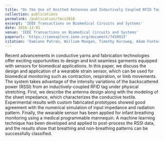 ```yaml
---
title: "On the Use of Knitted Antennas and Inductively Coupled RFID Tags for Wearable Applications"
collection: publications
permalink: /publication/tbcs2016
excerpt: 'IEEE Transactions on Biomedical Circuits and Systems'
date: 2016-12-01
venue: 'IEEE Transactions on Biomedical Circuits and Systems'
paperurl: 'https://ieeexplore.ieee.org/document/7458913'
citation: 'Damiano Patron, William Mongan, Timothy Kurzweg, Adam Fontecchio, Genevieve Dion, Endla Anday, and Kapil R. Dandekar. On the Use of Knitted Antennas and Inductively Coupled RFID Tags for Wearable Applications. IEEE Transactions on Biomedical Circuits and Systems, January 2016.'
---
```


Recent advancements in conductive yarns and fabrication technologies offer exciting opportunities to design and knit seamless garments equipped with sensors for biomedical applications. In this paper, we discuss the design and application of a wearable strain sensor, which can be used for biomedical monitoring such as contraction, respiration, or limb movements. The system takes advantage of the intensity variations of the backscattered power (RSSI) from an inductively-coupled RFID tag under physical stretching. First, we describe the antenna design along with the modeling of the sheet impedance, which characterizes the conductive textile. Experimental results with custom fabricated prototypes showed good agreement with the numerical simulation of input impedance and radiation pattern. Finally, the wearable sensor has been applied for infant breathing monitoring using a medical programmable mannequin. A machine learning technique has been developed and applied to post-process the RSSI data, and the results show that breathing and non-breathing patterns can be successfully classified.